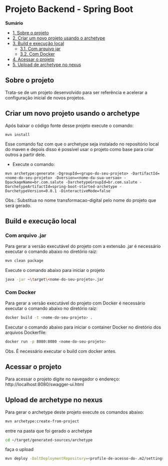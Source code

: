 # Projeto Backend - Spring Boot

**Sumário**

- [1. Sobre o projeto](#1-sobre-o-projeto)
- [2. Criar um novo projeto usando o archetype](#criar-um-novo-projeto-usando-o-archetype)
- [3. Build e execução local](#build-e-execução-local)
    - [3.1. Com arquivo jar](#com-arquivo-jar)
    - [3.2. Com Docker](#com-docker)
- [4. Acessar o projeto](#acessar-o-projeto)
- [5. Upload de archetype no nexus](#upload-de-archetype-no-nexus)

## Sobre o projeto

Trata-se de um projeto desenvolvido para ser referência e acelerar a configuração inicial de novos projetos. 

## Criar um novo projeto usando o archetype

Após baixar o código fonte desse projeto execute o comando:

``` console
mvn install
```

Esse comando faz com que o archetype seja instalado no repositório local do maven e depois disso é possível usar o projeto como base para criar outros a partir dele.


* Execute o comando: 

``` console
mvn archetype:generate -DgroupId=<grupo-do-seu-projeto> -DartifactId=<nome-do-seu-projeto> -Dversion=<nome-da-sua-versao> -DpackageName=br.com.salute -DarchetypeGroupId=br.com.salute -DarchetypeArtifactId=spring-boot-started-archetype -DarchetypeVersion=0.0.1 -DinteractiveMode=false
```

Obs.: Substitua no nome transformacao-digital pelo nome do projeto que será gerado.

## Build e execução local

### Com arquivo .jar
Para gerar a versão executável do projeto com a extensão .jar é necessário executar o comando abaixo no diretório raiz:

```bash
mvn clean package
```

Execute o comando abaixo para iniciar o projeto

```bash
java -jar ~\target\<nome-do-seu-projeto>.jar
```

### Com Docker
Para gerar a versão executável do projeto com Docker é necessário executar o comando abaixo no diretório raiz:
```bash
docker build -t <nome-do-seu-projeto> .
```

Executar o comando abaixo para iniciar o container Docker no diretório dos arquivos Dockerfile:
```bash
docker run -p 8080:8080 <nome-do-seu-projeto>
```
Obs. É necessário executar o build com docker antes.

## Acessar o projeto

Para acessar o projeto digite no navegador o endereço: http://localhost:8080/swagger-ui.html 

## Upload de archetype no nexus

Para gerar o archetype deste projeto execute os comandos abaixo:

```bash 
mvn archetype:create-from-project
```

entre na pasta que foi gerado o archetype

```bash
cd ~/target/generated-sources/archetype
````

faça o upload

```bash 
mvn deploy -DaltDeploymentRepository=<profile-de-acesso-do-.m2/settings.xml-do-maven>::default::https://<endereco-do-seu-repositorio>/repository/maven-releases/
```
